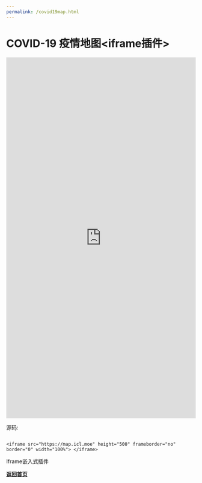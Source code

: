 ```yaml
---
permalink: /covid19map.html
---
```


# COVID-19 疫情地图<iframe插件>

<iframe src="https://map.icl.moe" height="960" frameborder="no" border="0" width="100%"> </iframe>

源码:
```

<iframe src="https://map.icl.moe" height="500" frameborder="no" border="0" width="100%"> </iframe>

```

Iframe嵌入式插件

**[返回首页](/chs.html)**
